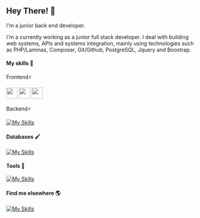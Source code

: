 ## Hey There! 👋



I'm a junior back end developer.

I'm a currently working as a junior full stack developer. I deal with building web systems, APIs and systems integration, mainly using technologies such as PHP/Laminas, Composer, Git/Github, PostgreSQL, Jquery and Boostrap.
#### My skills 🚀

   <summary>Frontend⚡</summary>

<p>
   <img src="https://img.shields.io/badge/PHP-777BB4?style=for-the-badge&logo=php&logoColor=white" height="30"/>
   <img src="https://img.shields.io/badge/Zend3/Laminas-68b604?style=for-the-badge&logo=zend&logoColor=white" height="30"/>
   <img src="https://img.shields.io/badge/Laravel-FF2D20?style=for-the-badge&logo=laravel&logoColor=white" height="30"/>
</p>

   <summary>Backend⚡</summary> 
   
[![My Skills](https://skillicons.dev/icons?i=php,laravel,nodejs)]()

#### Databases 🖌️
[![My Skills](https://skillicons.dev/icons?i=postgresql,mysql,prisma)]()

#### Tools 🧰
[![My Skills](https://skillicons.dev/icons?i=docker,git,github)]()

#### Find me elsewhere 🌎
[![My Skills](https://skillicons.dev/icons?i=linkedin)](https://www.linkedin.com/in/allanrodriguesmachado/)


 


